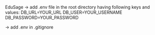 E d u S a g e 
 
-> add .env file in the root directory having following keys and values: 
DB_URL=YOUR_URL
DB_USER=YOUR_USERNAME
DB_PASSWORD=YOUR_PASSWORD

-> add .env in .gitignore

 
